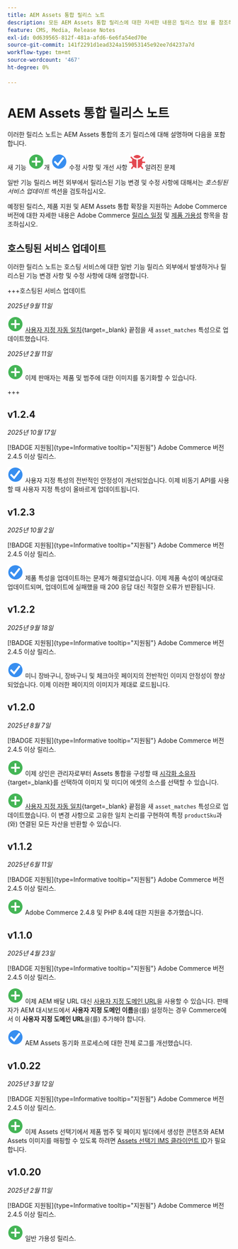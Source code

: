 ```yaml
---
title: AEM Assets 통합 릴리스 노트
description: 모든 AEM Assets 통합 릴리스에 대한 자세한 내용은 릴리스 정보 를 참조하십시오.
feature: CMS, Media, Release Notes
exl-id: 0d639565-812f-481a-afd6-6e6fa54ed70e
source-git-commit: 141f2291d1ead324a159053145e92ee7d4237a7d
workflow-type: tm+mt
source-wordcount: '467'
ht-degree: 0%

---
```


# AEM Assets 통합 릴리스 노트

이러한 릴리스 노트는 AEM Assets 통합의 초기 릴리스에 대해 설명하며 다음을 포함합니다.

새 기능 ![개](../assets/new.svg)개
![해결된 문제](../assets/fix.svg) 수정 사항 및 개선 사항
![알려진 문제](../assets/bug.svg)알려진 문제

일반 기능 릴리스 버전 외부에서 릴리스된 기능 변경 및 수정 사항에 대해서는 _호스팅된 서비스 업데이트_ 섹션을 검토하십시오.

예정된 릴리스, 제품 지원 및 AEM Assets 통합 확장을 지원하는 Adobe Commerce 버전에 대한 자세한 내용은 Adobe Commerce [릴리스 일정](https://experienceleague.adobe.com/en/docs/commerce-operations/release/planning/schedule) 및 [제품 가용성](https://experienceleague.adobe.com/en/docs/commerce-operations/release/product-availability) 항목을 참조하십시오.

## 호스팅된 서비스 업데이트

이러한 릴리스 노트는 호스팅 서비스에 대한 일반 기능 릴리스 외부에서 발생하거나 릴리스된 기능 변경 사항 및 수정 사항에 대해 설명합니다.

+++호스팅된 서비스 업데이트

_2025년 9월 11일_

![새 문제](../assets/new.svg) [사용자 지정 자동 일치](https://experienceleague.adobe.com/en/docs/commerce/aem-assets-integration/synchronize/custom-match){target=_blank} 끝점을 새 `asset_matches` 특성으로 업데이트했습니다.

_2025년 2월 11일_

![새 문제](../assets/new.svg) 이제 판매자는 제품 및 범주에 대한 이미지를 동기화할 수 있습니다.

+++

## v1.2.4

_2025년 10월 17일_

[!BADGE 지원됨]{type=Informative tooltip="지원됨"} Adobe Commerce 버전 2.4.5 이상 릴리스.

![문제가 해결되었습니다](../assets/fix.svg)<!-- Issue ACAP-1155 --> 사용자 지정 특성의 전반적인 안정성이 개선되었습니다. 이제 비동기 API를 사용할 때 사용자 지정 특성이 올바르게 업데이트됩니다.

## v1.2.3

_2025년 10월 2일_

[!BADGE 지원됨]{type=Informative tooltip="지원됨"} Adobe Commerce 버전 2.4.5 이상 릴리스.

![해결된 문제](../assets/fix.svg)<!-- Issue ACAP-1135 --> 제품 특성을 업데이트하는 문제가 해결되었습니다. 이제 제품 속성이 예상대로 업데이트되며, 업데이트에 실패했을 때 200 응답 대신 적절한 오류가 반환됩니다.

## v1.2.2

_2025년 9월 18일_

[!BADGE 지원됨]{type=Informative tooltip="지원됨"} Adobe Commerce 버전 2.4.5 이상 릴리스.

![해결된 문제](../assets/fix.svg)<!-- Issue ACAP-1110 --> 미니 장바구니, 장바구니 및 체크아웃 페이지의 전반적인 이미지 안정성이 향상되었습니다. 이제 이러한 페이지의 이미지가 제대로 로드됩니다.

## v1.2.0

_2025년 8월 7일_

[!BADGE 지원됨]{type=Informative tooltip="지원됨"} Adobe Commerce 버전 2.4.5 이상 릴리스.

![새 문제](../assets/new.svg)<!-- Issue ACAP-1018 --> 이제 상인은 관리자로부터 Assets 통합을 구성할 때 [시각화 소유자](https://experienceleague.adobe.com/en/docs/commerce/aem-assets-integration/get-started/setup-synchronization){target=_blank}를 선택하여 이미지 및 미디어 에셋의 소스를 선택할 수 있습니다.

![새 문제](../assets/new.svg)<!-- Issue ACAP-1078 --> [사용자 지정 자동 일치](https://experienceleague.adobe.com/en/docs/commerce/aem-assets-integration/synchronize/custom-match){target=_blank} 끝점을 새 `asset_matches` 특성으로 업데이트했습니다. 이 변경 사항으로 고유한 일치 논리를 구현하여 특정 `productSku`과(와) 연결된 모든 자산을 반환할 수 있습니다.

## v1.1.2

_2025년 6월 11일_

[!BADGE 지원됨]{type=Informative tooltip="지원됨"} Adobe Commerce 버전 2.4.5 이상 릴리스.

![새 문제](../assets/new.svg)<!-- Issue ACAP-1041 --> Adobe Commerce 2.4.8 및 PHP 8.4에 대한 지원을 추가했습니다.

## v1.1.0

_2025년 4월 23일_

[!BADGE 지원됨]{type=Informative tooltip="지원됨"} Adobe Commerce 버전 2.4.5 이상 릴리스.

![새 문제](../assets/new.svg)<!-- Issue ACAP-955 --> 이제 AEM 배달 URL 대신 [사용자 지정 도메인 URL](https://experienceleague.adobe.com/en/docs/commerce/aem-assets-integration/get-started/setup-synchronization#optional-configure-the-custom-domain-url)을 사용할 수 있습니다. 판매자가 AEM 대시보드에서 **사용자 지정 도메인 이름**&#x200B;을(를) 설정하는 경우 Commerce에서 이 **사용자 지정 도메인 URL**&#x200B;을(를) 추가해야 합니다.

![문제를 해결했습니다](../assets/fix.svg)<!-- Issue ACAP-987 --> AEM Assets 동기화 프로세스에 대한 전체 로그를 개선했습니다.

## v1.0.22

_2025년 3월 12일_

[!BADGE 지원됨]{type=Informative tooltip="지원됨"} Adobe Commerce 버전 2.4.5 이상 릴리스.

![새로운 문제](../assets/new.svg)<!-- Issue ACAP-xx --> 이제 Assets 선택기에서 제품 범주 및 페이지 빌더에서 생성한 콘텐츠와 AEM Assets 이미지를 매핑할 수 있도록 하려면 [Assets 선택기 IMS 클라이언트 ID](https://experienceleague.adobe.com/en/docs/commerce/aem-assets-integration/get-started/setup-synchronization)가 필요합니다.

## v1.0.20

_2025년 2월 11일_

[!BADGE 지원됨]{type=Informative tooltip="지원됨"} Adobe Commerce 버전 2.4.5 이상 릴리스.

![새로운](../assets/new.svg)<!-- Issue ACAP-xx --> 일반 가용성 릴리스.
